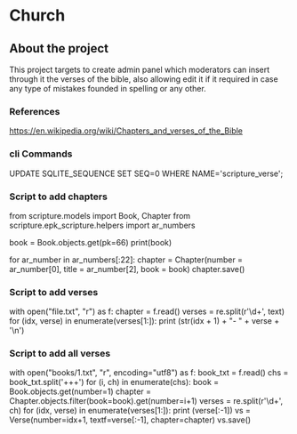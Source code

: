 # Church

## About the project
This project targets to create admin panel which moderators can insert through it the verses of the bible, also allowing edit it if it required in case any type of mistakes founded in spelling or any other.

### References
https://en.wikipedia.org/wiki/Chapters_and_verses_of_the_Bible


### cli Commands

UPDATE SQLITE_SEQUENCE SET SEQ=0 WHERE NAME='scripture_verse';

### Script to add chapters
from scripture.models import Book, Chapter
from scripture.epk_scripture.helpers import ar_numbers

book = Book.objects.get(pk=66)
print(book)

for ar_number in ar_numbers[:22]:
    chapter = Chapter(number = ar_number[0], title = ar_number[2], book = book)
    chapter.save()


### Script to add verses
with open("file.txt", "r") as f:
    chapter = f.read()
    verses = re.split(r'\d+', text)
    for (idx, verse) in enumerate(verses[1:]):
        print (str(idx + 1) + "- " + verse + '\n')


### Script to add all verses
with open("books/1.txt", "r", encoding="utf8") as f:
    book_txt = f.read()
    chs = book_txt.split('+++')
    for (i, ch) in enumerate(chs):
        book = Book.objects.get(number=1)
        chapter = Chapter.objects.filter(book=book).get(number=i+1)
        verses = re.split(r'\d+', ch)
        for (idx, verse) in enumerate(verses[1:]):
            print (verse[:-1])
            vs = Verse(number=idx+1, textf=verse[:-1], chapter=chapter)
            vs.save()